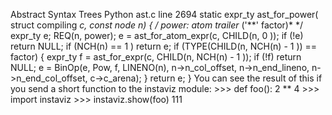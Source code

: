 Abstract Syntax Trees Python ast.c  line 2694 static  expr_ty ast_for_power( struct  compiling *c,  const  node *n) { /* power: atom trailer* ('**' factor)* */ expr_ty e; REQ(n, power); e = ast_for_atom_expr(c, CHILD(n,  0 )); if  (!e) return  NULL; if  (NCH(n) ==  1 ) return  e; if  (TYPE(CHILD(n, NCH(n) -  1 )) == factor) { expr_ty f = ast_for_expr(c, CHILD(n, NCH(n) -  1 )); if  (!f) return  NULL; e = BinOp(e, Pow, f, LINENO(n), n->n_col_offset, n->n_end_lineno, n->n_end_col_offset, c->c_arena); } return  e; } You can see the result of this if you send a short function to the  instaviz module: >>>  def  foo(): 2 ** 4 >>>  import  instaviz >>>  instaviz.show(foo) 111